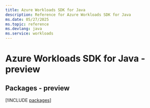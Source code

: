 ```yaml
---
title: Azure Workloads SDK for Java
description: Reference for Azure Workloads SDK for Java
ms.date: 05/27/2025
ms.topic: reference
ms.devlang: java
ms.service: workloads
---
```

# Azure Workloads SDK for Java - preview
## Packages - preview
[!INCLUDE [packages](workloads-index.md)]